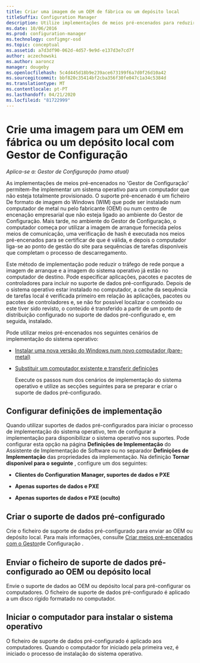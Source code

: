 ```yaml
---
title: Criar uma imagem de um OEM de fábrica ou um depósito local
titleSuffix: Configuration Manager
description: Utilize implementações de meios pré-encenados para reduzir o tráfego de rede enquanto implementa um sistema operativo para um computador que não está totalmente provisionado.
ms.date: 10/06/2016
ms.prod: configuration-manager
ms.technology: configmgr-osd
ms.topic: conceptual
ms.assetid: a7d3df90-062d-4d57-9e9d-e137d3e7cd7f
author: aczechowski
ms.author: aaroncz
manager: dougeby
ms.openlocfilehash: 5c4d445d18b9e239ace673199f6a7d0f26d10a42
ms.sourcegitcommit: bbf820c35414bf2cba356f30fe047c1a34c5384d
ms.translationtype: MT
ms.contentlocale: pt-PT
ms.lasthandoff: 04/21/2020
ms.locfileid: "81722999"
---
```

# <a name="create-an-image-for-an-oem-in-factory-or-a-local-depot-with-configuration-manager"></a>Crie uma imagem para um OEM em fábrica ou um depósito local com Gestor de Configuração

*Aplica-se a: Gestor de Configuração (ramo atual)*

As implementações de meios pré-encenados no 'Gestor de Configuração' permitem-lhe implementar um sistema operativo para um computador que não esteja totalmente provisionado. O suporte pré-encenado é um ficheiro De formato de imagem do Windows (WIM) que pode ser instalado num computador de metal nu pelo fabricante (OEM) ou num centro de encenação empresarial que não esteja ligado ao ambiente do Gestor de Configuração. Mais tarde, no ambiente do Gestor de Configuração, o computador começa por utilizar a imagem de arranque fornecida pelos meios de comunicação, uma verificação de hash é executada nos meios pré-encenados para se certificar de que é válida, e depois o computador liga-se ao ponto de gestão do site para sequências de tarefas disponíveis que completam o processo de descarregamento.


Este método de implementação pode reduzir o tráfego de rede porque a imagem de arranque e a imagem do sistema operativo já estão no computador de destino. Pode especificar aplicações, pacotes e pacotes de controladores para incluir no suporte de dados pré-configurado. Depois de o sistema operativo estar instalado no computador, a cache da sequência de tarefas local é verificada primeiro em relação às aplicações, pacotes ou pacotes de controladores e, se não for possível localizar o conteúdo ou este tiver sido revisto, o conteúdo é transferido a partir de um ponto de distribuição configurado no suporte de dados pré-configurado e, em seguida, instalado.  

 Pode utilizar meios pré-encenados nos seguintes cenários de implementação do sistema operativo:  

- [Instalar uma nova versão do Windows num novo computador (bare-metal)](install-new-windows-version-new-computer-bare-metal.md)  

- [Substituir um computador existente e transferir definições](replace-an-existing-computer-and-transfer-settings.md)  

  Execute os passos num dos cenários de implementação do sistema operativo e utilize as secções seguintes para se preparar e criar o suporte de dados pré-configurado.  

## <a name="configure-deployment-settings"></a>Configurar definições de implementação  
 Quando utilizar suportes de dados pré-configurados para iniciar o processo de implementação do sistema operativo, tem de configurar a implementação para disponibilizar o sistema operativo nos suportes. Pode configurar esta opção na página **Definições de Implementação** do Assistente de Implementação de Software ou no separador **Definições de Implementação** das propriedades da implementação.  Na definição **Tornar disponível para o seguinte** , configure um dos seguintes:  

-   **Clientes do Configuration Manager, suportes de dados e PXE**  

-   **Apenas suportes de dados e PXE**  

-   **Apenas suportes de dados e PXE (oculto)**  

## <a name="create-the-prestaged-media"></a>Criar o suporte de dados pré-configurado  
 Crie o ficheiro de suporte de dados pré-configurado para enviar ao OEM ou depósito local. Para mais informações, consulte [Criar meios pré-encenados com o Gestor](create-prestaged-media.md)de Configuração .  

## <a name="send-the-prestaged-media-file-to-the-oem-or-local-depot"></a>Enviar o ficheiro de suporte de dados pré-configurado ao OEM ou depósito local  
 Envie o suporte de dados ao OEM ou depósito local para pré-configurar os computadores. O ficheiro de suporte de dados pré-configurado é aplicado a um disco rígido formatado no computador.  

## <a name="start-the-computer-to-install-the-operating-system"></a>Iniciar o computador para instalar o sistema operativo  
 O ficheiro de suporte de dados pré-configurado é aplicado aos computadores. Quando o computador for iniciado pela primeira vez, é iniciado o processo de instalação do sistema operativo.  
